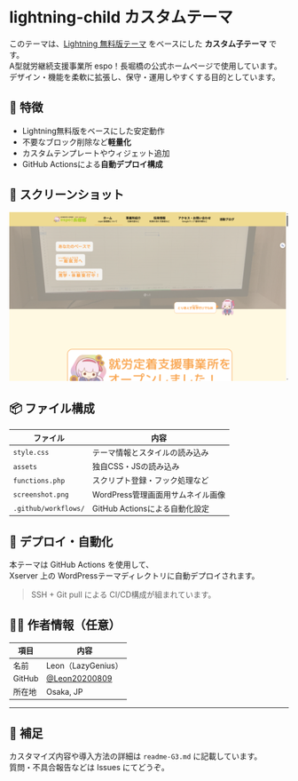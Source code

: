 # lightning-child カスタムテーマ

このテーマは、[Lightning 無料版テーマ](https://ja.wordpress.org/themes/lightning/) をベースにした **カスタム子テーマ** です。  
A型就労継続支援事業所 espo！長堀橋の公式ホームページで使用しています。
デザイン・機能を柔軟に拡張し、保守・運用しやすくする目的としています。

## 🔧 特徴

- Lightning無料版をベースにした安定動作
- 不要なブロック削除など**軽量化**
- カスタムテンプレートやウィジェット追加
- GitHub Actionsによる**自動デプロイ構成**

## 👚 スクリーンショット

![テーマのスクリーンショット](screenshot.png)

## 📦 ファイル構成

| ファイル | 内容 |
|---------|------|
| `style.css` | テーマ情報とスタイルの読み込み |
| `assets` | 独自CSS・JSの読み込み |
| `functions.php` | スクリプト登録・フック処理など |
| `screenshot.png` | WordPress管理画面用サムネイル画像 |
| `.github/workflows/` | GitHub Actionsによる自動化設定 |


## 🚀 デプロイ・自動化

本テーマは GitHub Actions を使用して、  
Xserver 上の WordPressテーマディレクトリに自動デプロイされます。

> SSH + Git pull による CI/CD構成が組まれています。

## 🧙‍♂️ 作者情報（任意）

| 項目 | 内容 |
|------|------|
| 名前 | Leon（LazyGenius） |
| GitHub | [@Leon20200809](https://github.com/Leon20200809) |
| 所在地 | Osaka, JP |

---

## 💬 補足

カスタマイズ内容や導入方法の詳細は `readme-G3.md` に記載しています。  
質問・不具合報告などは Issues にてどうぞ。

